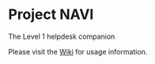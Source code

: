 # Project NAVI
The Level 1 helpdesk companion

Please visit the [Wiki](https://github.com/axbanister/NAVI/wiki) for usage information.
